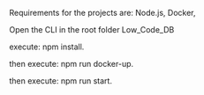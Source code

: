 Requirements for the projects are: Node.js, Docker, 

Open the CLI in the root folder Low_Code_DB 

execute: npm install.

then execute: npm run docker-up.

then execute: npm run start.
